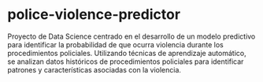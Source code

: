 # police-violence-predictor
Proyecto de Data Science centrado en el desarrollo de un modelo predictivo para identificar la probabilidad de que ocurra violencia durante los procedimientos policiales. Utilizando técnicas de aprendizaje automático, se analizan datos históricos de procedimientos policiales para identificar patrones y características asociadas con la violencia.
